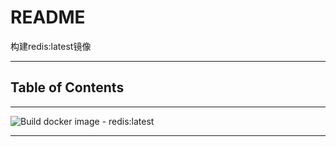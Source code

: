 # README

构建redis:latest镜像

---

## Table of Contents

<!-- vim-markdown-toc GFM -->

<!-- vim-markdown-toc -->

---

![Build docker image - redis:latest](https://github.com/YHYJ/MyDockerfile/workflows/Build%20docker%20image%20-%20redis:latest/badge.svg?branch=redis_latest)

---


